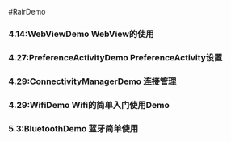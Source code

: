 #RairDemo
### 4.14:WebViewDemo WebView的使用
### 4.27:PreferenceActivityDemo PreferenceActivity设置
### 4.29:ConnectivityManagerDemo 连接管理
### 4.29:WifiDemo Wifi的简单入门使用Demo
### 5.3:BluetoothDemo 蓝牙简单使用